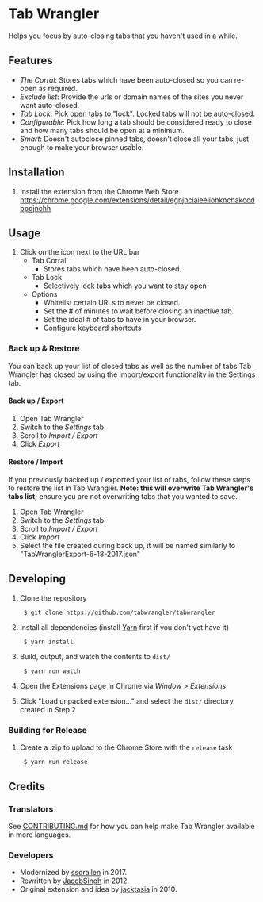 # Tab Wrangler

Helps you focus by auto-closing tabs that you haven't used in a while.

## Features

* *The Corral*: Stores tabs which have been auto-closed so you can re-open as required.
* *Exclude list*: Provide the urls or domain names of the sites you never want auto-closed.
* *Tab Lock*: Pick open tabs to "lock".  Locked tabs will not be auto-closed.
* *Configurable*: Pick how long a tab should be considered ready to close and how many tabs should
  be open at a minimum.
* *Smart*: Doesn't autoclose pinned tabs, doesn't close all your tabs,
  just enough to make your browser usable.

## Installation

1. Install the extension from the Chrome Web Store https://chrome.google.com/extensions/detail/egnjhciaieeiiohknchakcodbpgjnchh

## Usage

1. Click on the icon next to the URL bar
    * Tab Corral
      * Stores tabs which have been auto-closed.
    * Tab Lock
      * Selectively lock tabs which you want to stay open
    * Options
      * Whitelist certain URLs to never be closed.
      * Set the # of minutes to wait before closing an inactive tab.
      * Set the ideal # of tabs to have in your browser.
      * Configure keyboard shortcuts

### Back up & Restore

You can back up your list of closed tabs as well as the number of tabs Tab Wrangler has closed by
using the import/export functionality in the Settings tab.

#### Back up / Export

1. Open Tab Wrangler
2. Switch to the *Settings* tab
3. Scroll to *Import / Export*
4. Click *Export*

#### Restore / Import

If you previously backed up / exported your list of tabs, follow these steps to restore the list in
Tab Wrangler. **Note: this will overwrite Tab Wrangler's tabs list;** ensure you are not overwriting
tabs that you wanted to save.

1. Open Tab Wrangler
2. Switch to the *Settings* tab
3. Scroll to *Import / Export*
4. Click *Import*
5. Select the file created during back up, it will be named similarly to
   "TabWranglerExport-6-18-2017.json"

## Developing

1. Clone the repository

        $ git clone https://github.com/tabwrangler/tabwrangler
2. Install all dependencies (install [Yarn][0] first if you don't yet have it)

        $ yarn install
3. Build, output, and watch the contents to `dist/`

        $ yarn run watch
4. Open the Extensions page in Chrome via *Window > Extensions*
5. Click "Load unpacked extension..." and select the `dist/` directory created in Step 2

### Building for Release

1. Create a .zip to upload to the Chrome Store with the `release` task

        $ yarn run release

## Credits

### Translators

See [CONTRIBUTING.md](CONTRIBUTING.md) for how you can help make Tab Wrangler available in more languages.

### Developers

* Modernized by [ssorallen](https://github.com/ssorallen) in 2017.
* Rewritten by [JacobSingh](https://github.com/jacobSingh) in 2012.
* Original extension and idea by [jacktasia](https://github.com/jacktasia) in 2010.

[0]: https://yarnpkg.com/lang/en/docs/install/
